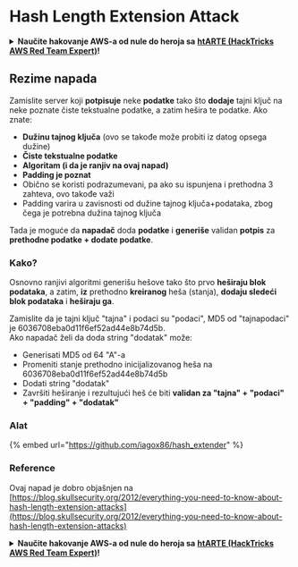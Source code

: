 # Hash Length Extension Attack

<details>

<summary><strong>Naučite hakovanje AWS-a od nule do heroja sa</strong> <a href="https://training.hacktricks.xyz/courses/arte"><strong>htARTE (HackTricks AWS Red Team Expert)</strong></a><strong>!</strong></summary>

Drugi načini podrške HackTricks-u:

* Ako želite da vidite **vašu kompaniju reklamiranu na HackTricks-u** ili **preuzmete HackTricks u PDF formatu** proverite [**SUBSCRIPTION PLANS**](https://github.com/sponsors/carlospolop)!
* Nabavite [**zvanični PEASS & HackTricks swag**](https://peass.creator-spring.com)
* Otkrijte [**The PEASS Family**](https://opensea.io/collection/the-peass-family), našu kolekciju ekskluzivnih [**NFT-ova**](https://opensea.io/collection/the-peass-family)
* **Pridružite se** 💬 [**Discord grupi**](https://discord.gg/hRep4RUj7f) ili [**telegram grupi**](https://t.me/peass) ili nas **pratite** na **Twitter-u** 🐦 [**@hacktricks\_live**](https://twitter.com/hacktricks\_live)**.**
* **Podelite svoje hakovanje trikove slanjem PR-ova na** [**HackTricks**](https://github.com/carlospolop/hacktricks) i [**HackTricks Cloud**](https://github.com/carlospolop/hacktricks-cloud) github repozitorijume.

</details>

## Rezime napada

Zamislite server koji **potpisuje** neke **podatke** tako što **dodaje** tajni ključ na neke poznate čiste tekstualne podatke, a zatim hešira te podatke. Ako znate:

* **Dužinu tajnog ključa** (ovo se takođe može probiti iz datog opsega dužine)
* **Čiste tekstualne podatke**
* **Algoritam (i da je ranjiv na ovaj napad)**
* **Padding je poznat**
* Obično se koristi podrazumevani, pa ako su ispunjena i prethodna 3 zahteva, ovo takođe važi
* Padding varira u zavisnosti od dužine tajnog ključa+podataka, zbog čega je potrebna dužina tajnog ključa

Tada je moguće da **napadač** doda **podatke** i **generiše** validan **potpis** za **prethodne podatke + dodate podatke**.

### Kako?

Osnovno ranjivi algoritmi generišu hešove tako što prvo **heširaju blok podataka**, a zatim, **iz** prethodno **kreiranog** heša (stanja), **dodaju sledeći blok podataka** i **heširaju ga**.

Zamislite da je tajni ključ "tajna" i podaci su "podaci", MD5 od "tajnapodaci" je 6036708eba0d11f6ef52ad44e8b74d5b.\
Ako napadač želi da doda string "dodatak" može:

* Generisati MD5 od 64 "A"-a
* Promeniti stanje prethodno inicijalizovanog heša na 6036708eba0d11f6ef52ad44e8b74d5b
* Dodati string "dodatak"
* Završiti heširanje i rezultujući heš će biti **validan za "tajna" + "podaci" + "padding" + "dodatak"**

### **Alat**

{% embed url="https://github.com/iagox86/hash_extender" %}

### Reference

Ovaj napad je dobro objašnjen na [https://blog.skullsecurity.org/2012/everything-you-need-to-know-about-hash-length-extension-attacks](https://blog.skullsecurity.org/2012/everything-you-need-to-know-about-hash-length-extension-attacks)

<details>

<summary><strong>Naučite hakovanje AWS-a od nule do heroja sa</strong> <a href="https://training.hacktricks.xyz/courses/arte"><strong>htARTE (HackTricks AWS Red Team Expert)</strong></a><strong>!</strong></summary>

Drugi načini podrške HackTricks-u:

* Ako želite da vidite **vašu kompaniju reklamiranu na HackTricks-u** ili **preuzmete HackTricks u PDF formatu** proverite [**SUBSCRIPTION PLANS**](https://github.com/sponsors/carlospolop)!
* Nabavite [**zvanični PEASS & HackTricks swag**](https://peass.creator-spring.com)
* Otkrijte [**The PEASS Family**](https://opensea.io/collection/the-peass-family), našu kolekciju ekskluzivnih [**NFT-ova**](https://opensea.io/collection/the-peass-family)
* **Pridružite se** 💬 [**Discord grupi**](https://discord.gg/hRep4RUj7f) ili [**telegram grupi**](https://t.me/peass) ili nas **pratite** na **Twitter-u** 🐦 [**@hacktricks\_live**](https://twitter.com/hacktricks\_live)**.**
* **Podelite svoje hakovanje trikove slanjem PR-ova na** [**HackTricks**](https://github.com/carlospolop/hacktricks) i [**HackTricks Cloud**](https://github.com/carlospolop/hacktricks-cloud) github repozitorijume.

</details>
